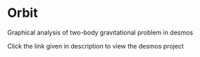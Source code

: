 # Orbit

Graphical analysis of two-body gravitational problem in desmos

Click the link given in description to view the desmos project
